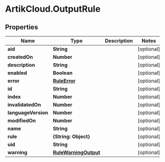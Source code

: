 # ArtikCloud.OutputRule

## Properties
Name | Type | Description | Notes
------------ | ------------- | ------------- | -------------
**aid** | **String** |  | [optional] 
**createdOn** | **Number** |  | [optional] 
**description** | **String** |  | [optional] 
**enabled** | **Boolean** |  | [optional] 
**error** | [**RuleError**](RuleError.md) |  | [optional] 
**id** | **String** |  | [optional] 
**index** | **Number** |  | [optional] 
**invalidatedOn** | **Number** |  | [optional] 
**languageVersion** | **Number** |  | [optional] 
**modifiedOn** | **Number** |  | [optional] 
**name** | **String** |  | [optional] 
**rule** | **{String: Object}** |  | [optional] 
**uid** | **String** |  | [optional] 
**warning** | [**RuleWarningOutput**](RuleWarningOutput.md) |  | [optional] 


